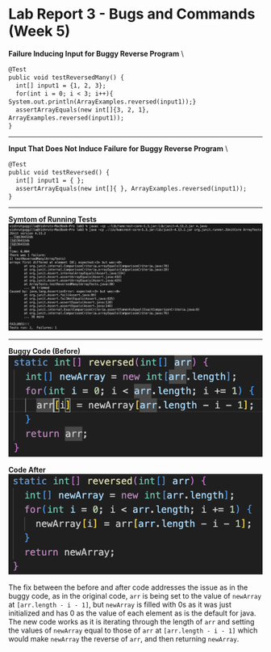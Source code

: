 # Lab Report 3 - Bugs and Commands (Week 5)

**Failure Inducing Input for Buggy Reverse Program**   \

```
@Test
public void testReversedMany() {
  int[] input1 = {1, 2, 3};
  for(int i = 0; i < 3; i++){ System.out.println(ArrayExamples.reversed(input1));}
  assertArrayEquals(new int[]{3, 2, 1}, ArrayExamples.reversed(input1));
}
```

---
  
**Input That Does Not Induce Failure for Buggy Reverse Program**   \

```
@Test
public void testReversed() {
  int[] input1 = { };
  assertArrayEquals(new int[]{ }, ArrayExamples.reversed(input1));
}
```

---

**Symtom of Running Tests**
![Image](SymptomReverse.png)


---

**Buggy Code (Before)**
![Image](ReverseBefore.png)

**Code After**
![Image](ReverseAfter.png)

The fix between the before and after code addresses the issue as in the buggy code, as in the original code, `arr` is being set to the value of `newArray` at `[arr.length - i - 1]`, but `newArray` is filled with 0s as it was just initialized and has 0 as the value of each element as is the default for java. The new code works as it is iterating through the length of `arr` and setting the values of `newArray` equal to those of `arr` at `[arr.length - i - 1]` which would make `newArray` the reverse of `arr`, and then returning `newArray`.

  
